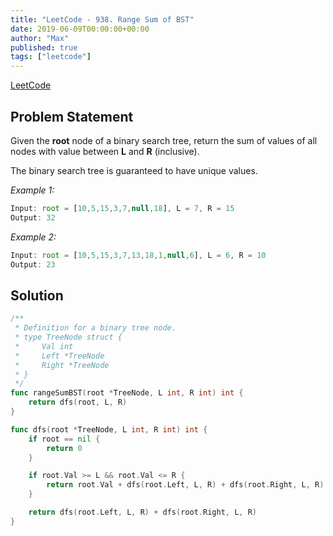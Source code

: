 ```yaml
---
title: "LeetCode - 938. Range Sum of BST"
date: 2019-06-09T00:00:00+00:00
author: "Max"
published: true
tags: ["leetcode"]
---
```


[LeetCode](https://leetcode.com/problems/range-sum-of-bst/)

## Problem Statement

Given the **root** node of a binary search tree, return the sum of values of all nodes with value between **L** and **R** (inclusive).

The binary search tree is guaranteed to have unique values.

*Example 1:*

```js
Input: root = [10,5,15,3,7,null,18], L = 7, R = 15
Output: 32
```

*Example 2:*

```js
Input: root = [10,5,15,3,7,13,18,1,null,6], L = 6, R = 10
Output: 23
```

## Solution

```go
/**
 * Definition for a binary tree node.
 * type TreeNode struct {
 *     Val int
 *     Left *TreeNode
 *     Right *TreeNode
 * }
 */
func rangeSumBST(root *TreeNode, L int, R int) int {
	return dfs(root, L, R)
}

func dfs(root *TreeNode, L int, R int) int {
	if root == nil {
		return 0
	}

	if root.Val >= L && root.Val <= R {
		return root.Val + dfs(root.Left, L, R) + dfs(root.Right, L, R)
	}

	return dfs(root.Left, L, R) + dfs(root.Right, L, R)
}
```
